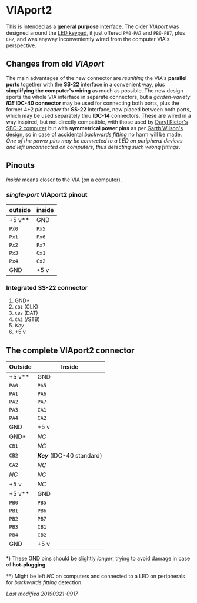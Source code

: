 # VIAport2

This is intended as a **general purpose** interface. The older _VIAport_
was designed around the [LED keypad](../../OS/drivers/drv_led.s), it just
offered `PA0-PA7` and `PB0-PB7`, plus `CB2`, and was anyway inconveniently
wired from the computer VIA's perspective.

## Changes from old _VIAport_

The main advantages of the new connector are _reuniting_ the VIA's **parallel
ports** together with the **SS-22** interface in a convenient way, plus
**simplifying the computer's wiring** as much as possible.
The new design sports the whole VIA interface in separate connectors, but
a _garden-variety_ **_IDE_ IDC-40 connector** may be used for connecting
both ports, plus the former 4+2 _pin header_ for **SS-22** interface, now
placed between both ports, which may be used separately thru **IDC-14**
connectors. These are wired in a way inspired, but not directly compatible,
with those used by [Daryl Rictor's SBC-2 computer](http://sbc.rictor.org/info2.html)
but with **symmetrical power pins** as per
[Garth Wilson's design](http://wilsonminesco.com/6502primer/potpourri.html),
so in case of accidental _backwards fitting_ no harm will be made.
_One of the power pins may be connected to a LED on peripheral devices and
left unconnected on computers, thus detecting such wrong fittings_.

## Pinouts

_Inside_ means closer to the VIA (on a computer).

### _single-port_ VIAport2 pinout

outside | inside
------- | ------
+5 v\*\* | GND
`Px0` | `Px5`
`Px1` | `Px6`
`Px2` | `Px7`
`Px3` | `Cx1`
`Px4` | `Cx2` 
GND | +5 v

### Integrated SS-22 connector

1) GND\*
1) `CB1` (CLK)
1) `CB2` (DAT)
1) `CA2` (/STB)
1) _Key_
1) +5 v

## The complete VIAport2 connector

Outside | Inside
------- | ------
+5 v\*\* | GND
`PA0` | `PA5`
`PA1` | `PA6`
`PA2` | `PA7`
`PA3` | `CA1`
`PA4` | `CA2` 
GND | +5 v
GND\* | _NC_
`CB1` | _NC_ 
`CB2` | **_Key_** (IDC-40 standard)
`CA2` | _NC_ 
_NC_ | _NC_
+5 v | _NC_
+5 v\*\* | GND
`PB0` | `PB5`
`PB1` | `PB6`
`PB2` | `PB7`
`PB3` | `CB1`
`PB4` | `CB2` 
GND | +5 v

\*) These GND pins should be slightly _longer_, trying to avoid damage
in case of **hot-plugging**.

\*\*) Might be left _NC_ on computers and connected to a LED on peripherals
for _backwards fitting_ detection.

_Last modified 20190321-0917_
